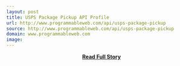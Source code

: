 ```yaml
---
layout: post
title: USPS Package Pickup API Profile
url: http://www.programmableweb.com/api/usps-package-pickup
source: http://www.programmableweb.com/api/usps-package-pickup
domain: www.programmableweb.com
image: 
---
```


<p></p>
<center><p><a href="http://www.programmableweb.com/api/usps-package-pickup" style='padding:25px; font-sze:18px; font-weight: bold;'>Read Full Story</a></p></center>

